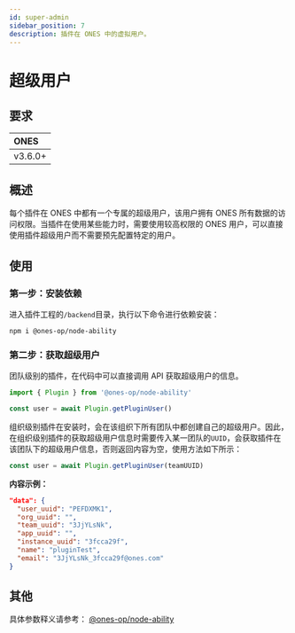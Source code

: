 ```yaml
---
id: super-admin
sidebar_position: 7
description: 插件在 ONES 中的虚拟用户。
---
```


# 超级用户

## 要求

| **ONES** |
| :------- |
| v3.6.0+  |

## 概述

每个插件在 ONES 中都有一个专属的超级用户，该用户拥有 ONES 所有数据的访问权限。当插件在使用某些能力时，需要使用较高权限的 ONES 用户，可以直接使用插件超级用户而不需要预先配置特定的用户。

## 使用

### 第一步：安装依赖

进入插件工程的`/backend`目录，执行以下命令进行依赖安装：

```shell
npm i @ones-op/node-ability
```

### 第二步：获取超级用户

团队级别的插件，在代码中可以直接调用 API 获取超级用户的信息。

```typescript
import { Plugin } from '@ones-op/node-ability'

const user = await Plugin.getPluginUser()
```

组织级别插件在安装时，会在该组织下所有团队中都创建自己的超级用户。因此，在组织级别插件的获取超级用户信息时需要传入某一团队的`UUID`，会获取插件在该团队下的超级用户信息，否则返回内容为空，使用方法如下所示：

```typescript
const user = await Plugin.getPluginUser(teamUUID)
```

**内容示例：**

```json
"data": {
  "user_uuid": "PEFDXMK1",
  "org_uuid": "",
  "team_uuid": "3JjYLsNk",
  "app_uuid": "",
  "instance_uuid": "3fcca29f",
  "name": "pluginTest",
  "email": "3JjYLsNk_3fcca29f@ones.com"
}
```

## 其他

具体参数释义请参考： [@ones-op/node-ability](../../reference/packages/node-ability/node-ability.mdx#getPluginUser)
